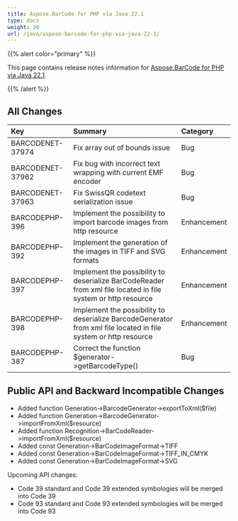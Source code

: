 ```yaml
---
title: Aspose.BarCode for PHP via Java 22.1
type: docs
weight: 30
url: /java/aspose-barcode-for-php-via-java-22-1/
---
```


{{% alert color="primary" %}} 

This page contains release notes information for [Aspose.BarCode for PHP via Java 22.1](https://downloads.aspose.com/barcode/phpjava/new-releases/aspose.barcode-for-php-via-java-22.1/).

{{% /alert %}} 
## **All Changes**

|**Key**|**Summary**|**Category**|
| :- | :- | :- |
|BARCODENET-37974|Fix array out of bounds issue|Bug|
|BARCODENET-37962|Fix bug with incorrect text wrapping with current EMF encoder|Bug|
|BARCODENET-37963|Fix SwissQR codetext serialization issue|Bug|
|BARCODEPHP-396|Implement the possibility to import barcode images from http resource|Enhancement|
|BARCODEPHP-392|Implement the generation of the images in TIFF and SVG formats|Enhancement|
|BARCODEPHP-397|Implement the possibility to deserialize BarCodeReader from xml file located in file system or http resource|Enhancement|
|BARCODEPHP-398|Implement the possibility to deserialize BarcodeGenerator from xml file located in file system or http resource|Enhancement|
|BARCODEPHP-387|Correct the function $generator->getBarcodeType()|Bug|


## **Public API and Backward Incompatible Changes**
- Added function Generation->BarcodeGenerator->exportToXml($file)
- Added function Generation->BarcodeGenerator->importFromXml($resource)
- Added function Recognition->BarCodeReader->importFromXml($resource)
- Added const Generation->BarCodeImageFormat->TIFF
- Added const Generation->BarCodeImageFormat->TIFF_IN_CMYK
- Added const Generation->BarCodeImageFormat->SVG

Upcoming API changes:
- Code 39 standard and Code 39 extended symbologies will be merged into Code 39
- Code 93 standard and Code 93 extended symbologies will be merged into Code 93